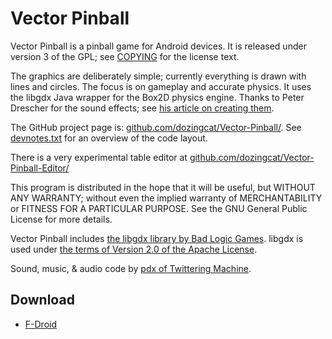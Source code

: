 # Vector Pinball

Vector Pinball is a pinball game for Android devices.
It is released under version 3 of the GPL; see [COPYING](COPYING.txt) for the license text.

The graphics are deliberately simple; currently everything is drawn with lines and circles.
The focus is on gameplay and accurate physics.
It uses the libgdx Java wrapper for the Box2D physics engine.
Thanks to Peter Drescher for the sound effects; see [his article on creating them](http://broadcast.oreilly.com/2011/06/fmod-for-android.html).

The GitHub project page is: [github.com/dozingcat/Vector-Pinball/](https://github.com/dozingcat/Vector-Pinball/).
See [devnotes.txt](devnotes.txt) for an overview of the code layout.

There is a very experimental table editor at [github.com/dozingcat/Vector-Pinball-Editor/](https://github.com/dozingcat/Vector-Pinball-Editor/)

This program is distributed in the hope that it will be useful,
but WITHOUT ANY WARRANTY; without even the implied warranty of
MERCHANTABILITY or FITNESS FOR A PARTICULAR PURPOSE.  See the
GNU General Public License for more details.

Vector Pinball includes [the libgdx library by Bad Logic Games](http://libgdx.badlogicgames.com/).
libgdx is used under [the terms of Version 2.0 of the Apache License](https://www.apache.org/licenses/LICENSE-2.0).

Sound, music, & audio code by [pdx of Twittering Machine](http://www.twittering.com).

## Download

* [F-Droid](https://f-droid.org/repository/browse/?fdid=com.dozingcatsoftware.bouncy)
